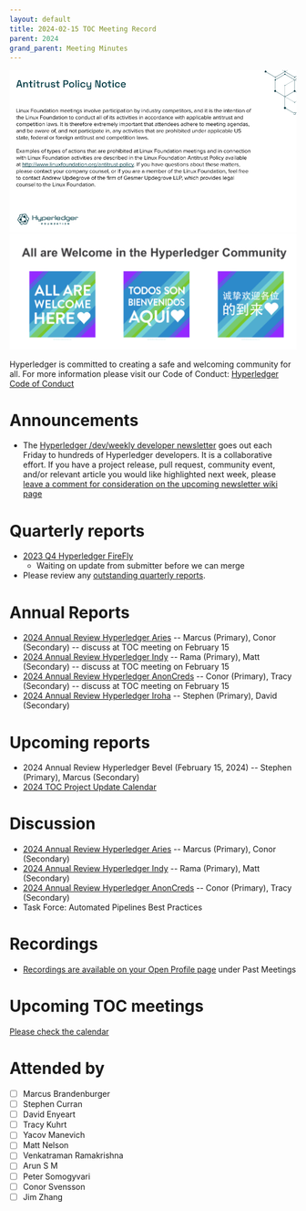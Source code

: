 ```yaml
---
layout: default
title: 2024-02-15 TOC Meeting Record
parent: 2024
grand_parent: Meeting Minutes
---
```


![Antitrust Policy Notice](../images/antitrust-policy-notice.png "Antitrust Policy Notice")
![All are Welcome in the Hyperledger Community](../images/all-are-welcome.png "All are Welcome in the Hyperledger Community")

Hyperledger is committed to creating a safe and welcoming community for all. For more information please visit our Code of Conduct: [Hyperledger Code of Conduct](https://toc.hyperledger.org/governing-documents/code-of-conduct.html)

# Announcements
* The [Hyperledger /dev/weekly developer newsletter](https://wiki.hyperledger.org/pages/viewpage.action?pageId=39618905) goes out each Friday to hundreds of Hyperledger developers. It is a collaborative effort. If you have a project release, pull request, community event, and/or relevant article you would like highlighted next week, please [leave a comment for consideration on the upcoming newsletter wiki page](https://wiki.hyperledger.org/display/DR/2024)

# Quarterly reports
* [2023 Q4 Hyperledger FireFly](https://github.com/hyperledger/toc/pull/194)
    * Waiting on update from submitter before we can merge
* Please review any [outstanding quarterly reports](https://github.com/hyperledger/toc/pulls?q=is%3Apr+is%3Aopen+label%3Aquarterly-report+user-review-requested%3A%40me).

# Annual Reports
* [2024 Annual Review Hyperledger Aries](https://github.com/hyperledger/toc/pull/212) -- Marcus (Primary), Conor (Secondary) -- discuss at TOC meeting on February 15
* [2024 Annual Review Hyperledger Indy](https://github.com/hyperledger/toc/pull/210) -- Rama (Primary), Matt (Secondary) -- discuss at TOC meeting on February 15
* [2024 Annual Review Hyperledger AnonCreds](https://github.com/hyperledger/toc/pull/211) -- Conor (Primary), Tracy (Secondary) -- discuss at TOC meeting on February 15
* [2024 Annual Review Hyperledger Iroha](https://github.com/hyperledger/toc/pull/214) -- Stephen (Primary), David (Secondary)

# Upcoming reports
* 2024 Annual Review Hyperledger Bevel (February 15, 2024) -- Stephen (Primary), Marcus (Secondary)
* [2024 TOC Project Update Calendar](../../project-reports/2024/2024-updates.md)

# Discussion
* [2024 Annual Review Hyperledger Aries](https://github.com/hyperledger/toc/pull/212) -- Marcus (Primary), Conor (Secondary)
* [2024 Annual Review Hyperledger Indy](https://github.com/hyperledger/toc/pull/210) -- Rama (Primary), Matt (Secondary)
* [2024 Annual Review Hyperledger AnonCreds](https://github.com/hyperledger/toc/pull/211) -- Conor (Primary), Tracy (Secondary)
* Task Force: Automated Pipelines Best Practices

# Recordings
* [Recordings are available on your Open Profile page](https://openprofile.dev/my-meetings) under Past Meetings

# Upcoming TOC meetings
[Please check the calendar](https://lists.hyperledger.org/g/toc/calendar)

# Attended by

* [ ] Marcus Brandenburger
* [ ] Stephen Curran
* [ ] David Enyeart
* [ ] Tracy Kuhrt
* [ ] Yacov Manevich
* [ ] Matt Nelson
* [ ] Venkatraman Ramakrishna
* [ ] Arun S M
* [ ] Peter Somogyvari
* [ ] Conor Svensson
* [ ] Jim Zhang

